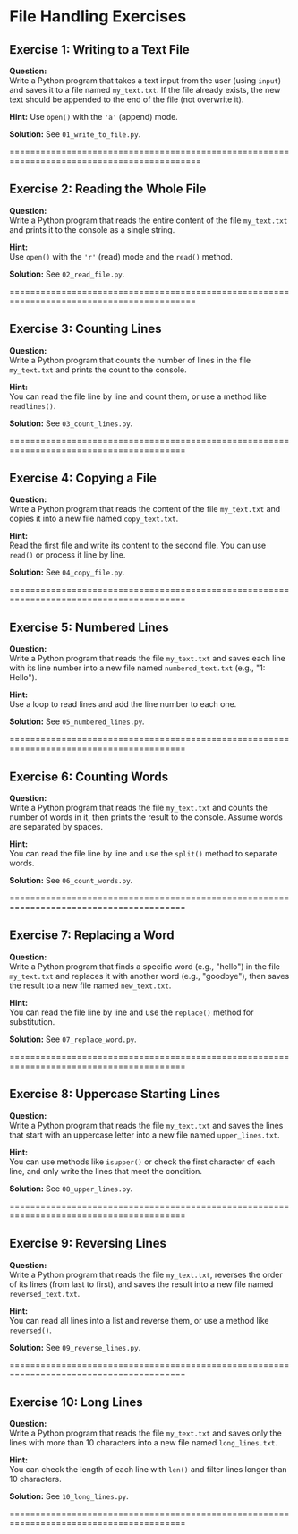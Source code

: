 # File Handling Exercises

## Exercise 1: Writing to a Text File
**Question:**  
Write a Python program that takes a text input from the user (using `input`) and saves it to a file named `my_text.txt`. If the file already exists, the new text should be appended to the end of the file (not overwrite it).

**Hint:** Use `open()` with the `'a'` (append) mode.

**Solution:** See `01_write_to_file.py`.

===========================================================================================

## Exercise 2: Reading the Whole File
**Question:**  
Write a Python program that reads the entire content of the file `my_text.txt` and prints it to the console as a single string.

**Hint:**  
Use `open()` with the `'r'` (read) mode and the `read()` method.

**Solution:** See `02_read_file.py`.

==========================================================================================

## Exercise 3: Counting Lines
**Question:**  
Write a Python program that counts the number of lines in the file `my_text.txt` and prints the count to the console.

**Hint:**  
You can read the file line by line and count them, or use a method like `readlines()`.

**Solution:** See `03_count_lines.py`.

========================================================================================

## Exercise 4: Copying a File
**Question:**  
Write a Python program that reads the content of the file `my_text.txt` and copies it into a new file named `copy_text.txt`.

**Hint:**  
Read the first file and write its content to the second file. You can use `read()` or process it line by line.

**Solution:** See `04_copy_file.py`.

========================================================================================

## Exercise 5: Numbered Lines
**Question:**  
Write a Python program that reads the file `my_text.txt` and saves each line with its line number into a new file named `numbered_text.txt` (e.g., "1: Hello").

**Hint:**  
Use a loop to read lines and add the line number to each one.

**Solution:** See `05_numbered_lines.py`.

========================================================================================

## Exercise 6: Counting Words
**Question:**  
Write a Python program that reads the file `my_text.txt` and counts the number of words in it, then prints the result to the console. Assume words are separated by spaces.

**Hint:**  
You can read the file line by line and use the `split()` method to separate words.

**Solution:** See `06_count_words.py`.

========================================================================================

## Exercise 7: Replacing a Word
**Question:**  
Write a Python program that finds a specific word (e.g., "hello") in the file `my_text.txt` and replaces it with another word (e.g., "goodbye"), then saves the result to a new file named `new_text.txt`.

**Hint:**  
You can read the file line by line and use the `replace()` method for substitution.

**Solution:** See `07_replace_word.py`.

========================================================================================

## Exercise 8: Uppercase Starting Lines
**Question:**  
Write a Python program that reads the file `my_text.txt` and saves the lines that start with an uppercase letter into a new file named `upper_lines.txt`.

**Hint:**  
You can use methods like `isupper()` or check the first character of each line, and only write the lines that meet the condition.

**Solution:** See `08_upper_lines.py`.

========================================================================================

## Exercise 9: Reversing Lines
**Question:**  
Write a Python program that reads the file `my_text.txt`, reverses the order of its lines (from last to first), and saves the result into a new file named `reversed_text.txt`.

**Hint:**  
You can read all lines into a list and reverse them, or use a method like `reversed()`.

**Solution:** See `09_reverse_lines.py`.

========================================================================================

## Exercise 10: Long Lines
**Question:**  
Write a Python program that reads the file `my_text.txt` and saves only the lines with more than 10 characters into a new file named `long_lines.txt`.

**Hint:**  
You can check the length of each line with `len()` and filter lines longer than 10 characters.

**Solution:** See `10_long_lines.py`.

========================================================================================
